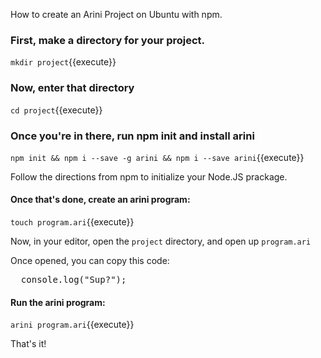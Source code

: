 How to create an Arini Project on Ubuntu with npm.

### First, make a directory for your project.

`mkdir project`{{execute}}

### Now, enter that directory

`cd project`{{execute}}

### Once you're in there, run npm init and install arini

`npm init && npm i --save -g arini && npm i --save arini`{{execute}}

Follow the directions from npm to initialize your Node.JS prackage.

#### Once that's done, create an arini program:
`touch program.ari`{{execute}}

Now, in your editor, open the `project` directory, and open up `program.ari`


Once opened, you can copy this code:
<pre class="file" data-filename="project/program.ari" data-target="replace">
  console.log("Sup?");
</pre>

#### Run the arini program:
`arini program.ari`{{execute}}

That's it!
